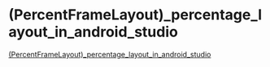 # (PercentFrameLayout)_percentage_layout_in_android_studio
[(PercentFrameLayout)_percentage_layout_in_android_studio](https://aiwithcloud.com/?p=1791)